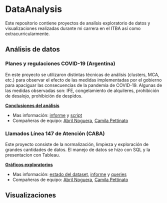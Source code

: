 # DataAnalysis

Este repositorio contiene proyectos de analísis exploratorio de datos y visualizaciones realizadas durante mi carrera en el ITBA así como extracurricularmente.

## Análisis de datos
### Planes y regulaciones COVID-19 (Argentina)
En este proyecto se utilizaron distintas técnicas de análisis (clusters, MCA, etc.) para observar el efecto de las medidas implementadas por el gobierno para apaciguar las consecuencias de la pandemia de COVID-19. 
Algunas de las medidas observadas son: IFE, congelamiento de alquileres, prohibición de desalojo, prohibición de despidos.

[**Conclusiones del análisis**](https://github.com/camicollado/DataAnalysis/blob/main/Presentacion%20EPH.pdf)

+ Mas información: [informe](https://github.com/camicollado/DataAnalysis/blob/main/Informe%20EPH.pdf) y [script](https://github.com/camicollado/DataAnalysis/blob/main/Script%20EPH.Rmd)
+ Compañeras de equipo: [Abril Noguera](https://github.com/abrilnoguera), [Camila Pettinato](https://github.com/cpettinato)

### Llamados Línea 147 de Atención (CABA)
Este proyecto consiste de la normalización, limpieza y exploración de grandes cantidades de datos. El manejo de datos se hizo con SQL y la presentacion con Tableau.


[**Gráficos exploratorios**](https://cpettinato.github.io/infovis/TP_Proyecto.html)

+ Mas información: [estado del dataset](https://github.com/camicollado/DataAnalysis/blob/main/Backstage%20Proyecto%20L%C3%ADnea%20147.pdf), [informe](https://github.com/camicollado/DataAnalysis/blob/main/Trabajo%20Final%20Linea%20147%20-%20Proyecto%20I.pdf) y [queries](https://github.com/camicollado/DataAnalysis/blob/main/Script%20147.sql)
+ Compañeras de equipo: [Abril Noguera](https://github.com/abrilnoguera), [Camila Pettinato](https://github.com/cpettinato)

## Visualizaciones
